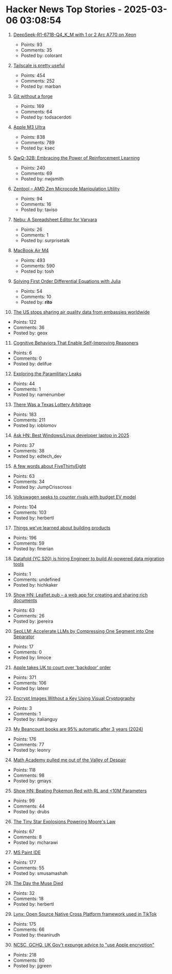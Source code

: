 # Hacker News Top Stories - 2025-03-06 03:08:54

1. [DeepSeek-R1-671B-Q4_K_M with 1 or 2 Arc A770 on Xeon](https://github.com/intel/ipex-llm/blob/main/docs/mddocs/Quickstart/llamacpp_portable_zip_gpu_quickstart.md)
   - Points: 93
   - Comments: 35
   - Posted by: colorant

2. [Tailscale is pretty useful](https://blog.6nok.org/tailscale-is-pretty-useful/)
   - Points: 454
   - Comments: 252
   - Posted by: marban

3. [Git without a forge](https://www.chiark.greenend.org.uk/~sgtatham/quasiblog/git-no-forge/)
   - Points: 169
   - Comments: 64
   - Posted by: todsacerdoti

4. [Apple M3 Ultra](https://www.apple.com/newsroom/2025/03/apple-reveals-m3-ultra-taking-apple-silicon-to-a-new-extreme/)
   - Points: 838
   - Comments: 789
   - Posted by: ksec

5. [QwQ-32B: Embracing the Power of Reinforcement Learning](https://qwenlm.github.io/blog/qwq-32b/)
   - Points: 240
   - Comments: 69
   - Posted by: nwjsmith

6. [Zentool – AMD Zen Microcode Manipulation Utility](https://github.com/google/security-research/blob/master/pocs/cpus/entrysign/zentool/README.md)
   - Points: 94
   - Comments: 16
   - Posted by: taviso

7. [Nebu: A Spreadsheet Editor for Varvara](https://wiki.xxiivv.com/site/nebu)
   - Points: 26
   - Comments: 1
   - Posted by: surprisetalk

8. [MacBook Air M4](https://www.apple.com/macbook-air/)
   - Points: 493
   - Comments: 590
   - Posted by: tosh

9. [Solving First Order Differential Equations with Julia](https://ritog.github.io/posts/1st-order-DE-julia/1st_order_DE_julia.html)
   - Points: 54
   - Comments: 10
   - Posted by: __rito__

10. [The US stops sharing air quality data from embassies worldwide](https://apnews.com/article/us-air-quality-monitors-8270927bbd0f166238243ac9d14bce03)
   - Points: 122
   - Comments: 36
   - Posted by: geox

11. [Cognitive Behaviors That Enable Self-Improving Reasoners](https://arxiv.org/abs/2503.01307)
   - Points: 6
   - Comments: 0
   - Posted by: delifue

12. [Exploring the Paramilitary Leaks](https://micahflee.com/exploring-the-paramilitary-leaks/)
   - Points: 44
   - Comments: 1
   - Posted by: namenumber

13. [There Was a Texas Lottery Arbitrage](https://www.bloomberg.com/opinion/articles/2025-03-05/there-was-a-texas-lottery-arbitrage)
   - Points: 183
   - Comments: 211
   - Posted by: ioblomov

14. [Ask HN: Best Windows/Linux developer laptop in 2025](undefined)
   - Points: 37
   - Comments: 38
   - Posted by: edtech_dev

15. [A few words about FiveThirtyEight](https://www.natesilver.net/p/a-few-words-about-fivethirtyeight)
   - Points: 63
   - Comments: 34
   - Posted by: JumpCrisscross

16. [Volkswagen seeks to counter rivals with budget EV model](https://www.ttnews.com/articles/vw-introduces-id-every1)
   - Points: 104
   - Comments: 103
   - Posted by: herbertl

17. [Things we've learned about building products](https://newsletter.posthog.com/p/50-things-weve-learned-about-building)
   - Points: 196
   - Comments: 59
   - Posted by: fmerian

18. [Datafold (YC S20) is hiring Engineer to build AI-powered data migration tools](https://www.ycombinator.com/companies/datafold/jobs/ieGYiSG-senior-software-engineer-ai-agents)
   - Points: 1
   - Comments: undefined
   - Posted by: hichkaker

19. [Show HN: Leaflet.pub – a web app for creating and sharing rich documents](undefined)
   - Points: 63
   - Comments: 26
   - Posted by: jpereira

20. [SepLLM: Accelerate LLMs by Compressing One Segment into One Separator](https://sepllm.github.io/)
   - Points: 17
   - Comments: 0
   - Posted by: limoce

21. [Apple takes UK to court over 'backdoor' order](https://www.theregister.com/2025/03/05/apple_reportedly_ipt_complaint/)
   - Points: 371
   - Comments: 106
   - Posted by: latexr

22. [Encrypt Images Without a Key Using Visual Cryptography](https://github.com/coduri/VisualCrypto)
   - Points: 3
   - Comments: 1
   - Posted by: italianguy

23. [My Beancount books are 95% automatic after 3 years (2024)](https://fangpenlin.com/posts/2024/12/30/my-beancount-books-are-95-percent-automatic/)
   - Points: 176
   - Comments: 77
   - Posted by: leonry

24. [Math Academy pulled me out of the Valley of Despair](https://mikelikejordan.bearblog.dev/how-math-academy-pulled-me-out-of-the-valley-of-despair/)
   - Points: 118
   - Comments: 98
   - Posted by: gmays

25. [Show HN: Beating Pokemon Red with RL and <10M Parameters](https://drubinstein.github.io/pokerl/)
   - Points: 99
   - Comments: 44
   - Posted by: drubs

26. [The Tiny Star Explosions Powering Moore's Law](https://spectrum.ieee.org/euv-light-source)
   - Points: 67
   - Comments: 8
   - Posted by: mcharawi

27. [MS Paint IDE](https://ms-paint-i.de/)
   - Points: 177
   - Comments: 55
   - Posted by: smusamashah

28. [The Day the Muse Died](https://johnpweiss.com/blog/199949/the-day-the-muse-died)
   - Points: 32
   - Comments: 18
   - Posted by: herbertl

29. [Lynx: Open Source Native Cross Platform framework used in TikTok](https://lynxjs.org/blog/lynx-unlock-native-for-more.html)
   - Points: 175
   - Comments: 66
   - Posted by: theanirudh

30. [NCSC, GCHQ, UK Gov't expunge advice to "use Apple encryption"](https://alecmuffett.com/article/112522)
   - Points: 218
   - Comments: 80
   - Posted by: jjgreen

